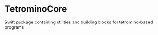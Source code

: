 # TetrominoCore
Swift package containing utilities and building blocks for tetromino-based programs
